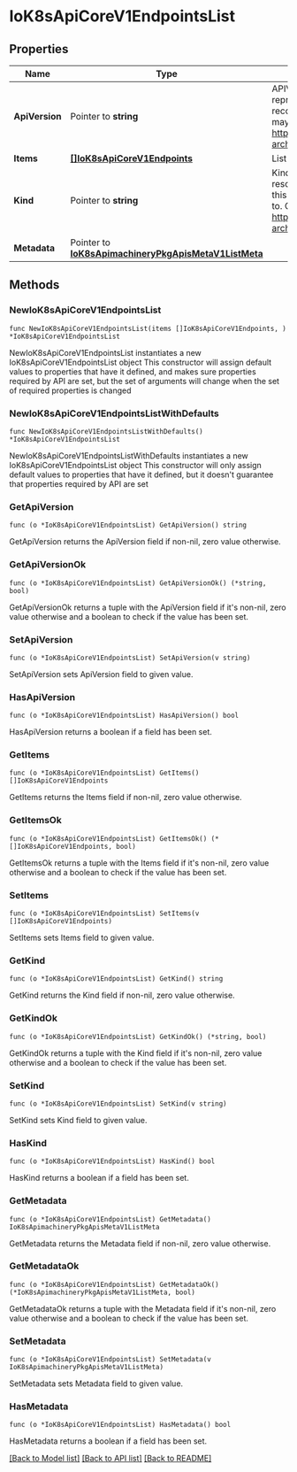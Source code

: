 # IoK8sApiCoreV1EndpointsList

## Properties

Name | Type | Description | Notes
------------ | ------------- | ------------- | -------------
**ApiVersion** | Pointer to **string** | APIVersion defines the versioned schema of this representation of an object. Servers should convert recognized schemas to the latest internal value, and may reject unrecognized values. More info: https://git.k8s.io/community/contributors/devel/sig-architecture/api-conventions.md#resources | [optional] 
**Items** | [**[]IoK8sApiCoreV1Endpoints**](IoK8sApiCoreV1Endpoints.md) | List of endpoints. | 
**Kind** | Pointer to **string** | Kind is a string value representing the REST resource this object represents. Servers may infer this from the endpoint the client submits requests to. Cannot be updated. In CamelCase. More info: https://git.k8s.io/community/contributors/devel/sig-architecture/api-conventions.md#types-kinds | [optional] 
**Metadata** | Pointer to [**IoK8sApimachineryPkgApisMetaV1ListMeta**](IoK8sApimachineryPkgApisMetaV1ListMeta.md) |  | [optional] 

## Methods

### NewIoK8sApiCoreV1EndpointsList

`func NewIoK8sApiCoreV1EndpointsList(items []IoK8sApiCoreV1Endpoints, ) *IoK8sApiCoreV1EndpointsList`

NewIoK8sApiCoreV1EndpointsList instantiates a new IoK8sApiCoreV1EndpointsList object
This constructor will assign default values to properties that have it defined,
and makes sure properties required by API are set, but the set of arguments
will change when the set of required properties is changed

### NewIoK8sApiCoreV1EndpointsListWithDefaults

`func NewIoK8sApiCoreV1EndpointsListWithDefaults() *IoK8sApiCoreV1EndpointsList`

NewIoK8sApiCoreV1EndpointsListWithDefaults instantiates a new IoK8sApiCoreV1EndpointsList object
This constructor will only assign default values to properties that have it defined,
but it doesn't guarantee that properties required by API are set

### GetApiVersion

`func (o *IoK8sApiCoreV1EndpointsList) GetApiVersion() string`

GetApiVersion returns the ApiVersion field if non-nil, zero value otherwise.

### GetApiVersionOk

`func (o *IoK8sApiCoreV1EndpointsList) GetApiVersionOk() (*string, bool)`

GetApiVersionOk returns a tuple with the ApiVersion field if it's non-nil, zero value otherwise
and a boolean to check if the value has been set.

### SetApiVersion

`func (o *IoK8sApiCoreV1EndpointsList) SetApiVersion(v string)`

SetApiVersion sets ApiVersion field to given value.

### HasApiVersion

`func (o *IoK8sApiCoreV1EndpointsList) HasApiVersion() bool`

HasApiVersion returns a boolean if a field has been set.

### GetItems

`func (o *IoK8sApiCoreV1EndpointsList) GetItems() []IoK8sApiCoreV1Endpoints`

GetItems returns the Items field if non-nil, zero value otherwise.

### GetItemsOk

`func (o *IoK8sApiCoreV1EndpointsList) GetItemsOk() (*[]IoK8sApiCoreV1Endpoints, bool)`

GetItemsOk returns a tuple with the Items field if it's non-nil, zero value otherwise
and a boolean to check if the value has been set.

### SetItems

`func (o *IoK8sApiCoreV1EndpointsList) SetItems(v []IoK8sApiCoreV1Endpoints)`

SetItems sets Items field to given value.


### GetKind

`func (o *IoK8sApiCoreV1EndpointsList) GetKind() string`

GetKind returns the Kind field if non-nil, zero value otherwise.

### GetKindOk

`func (o *IoK8sApiCoreV1EndpointsList) GetKindOk() (*string, bool)`

GetKindOk returns a tuple with the Kind field if it's non-nil, zero value otherwise
and a boolean to check if the value has been set.

### SetKind

`func (o *IoK8sApiCoreV1EndpointsList) SetKind(v string)`

SetKind sets Kind field to given value.

### HasKind

`func (o *IoK8sApiCoreV1EndpointsList) HasKind() bool`

HasKind returns a boolean if a field has been set.

### GetMetadata

`func (o *IoK8sApiCoreV1EndpointsList) GetMetadata() IoK8sApimachineryPkgApisMetaV1ListMeta`

GetMetadata returns the Metadata field if non-nil, zero value otherwise.

### GetMetadataOk

`func (o *IoK8sApiCoreV1EndpointsList) GetMetadataOk() (*IoK8sApimachineryPkgApisMetaV1ListMeta, bool)`

GetMetadataOk returns a tuple with the Metadata field if it's non-nil, zero value otherwise
and a boolean to check if the value has been set.

### SetMetadata

`func (o *IoK8sApiCoreV1EndpointsList) SetMetadata(v IoK8sApimachineryPkgApisMetaV1ListMeta)`

SetMetadata sets Metadata field to given value.

### HasMetadata

`func (o *IoK8sApiCoreV1EndpointsList) HasMetadata() bool`

HasMetadata returns a boolean if a field has been set.


[[Back to Model list]](../README.md#documentation-for-models) [[Back to API list]](../README.md#documentation-for-api-endpoints) [[Back to README]](../README.md)


